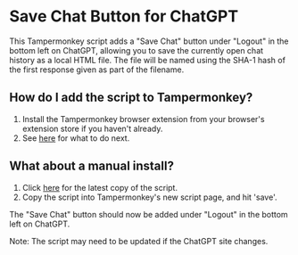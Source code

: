 # Save Chat Button for ChatGPT

This Tampermonkey script adds a "Save Chat" button under "Logout" in the bottom left on ChatGPT, allowing you to save the currently open chat history as a local HTML file. The file will be named using the SHA-1 hash of the first response given as part of the filename.

## How do I add the script to Tampermonkey?
1. Install the Tampermonkey browser extension from your browser's extension store if you haven't already.
2. See [here](https://www.tampermonkey.net/faq.php?locale=en#Q102) for what to do next.

## What about a manual install?
1. Click [here](https://raw.githubusercontent.com/avosirenfal/chatgpt-export/master/script.js) for the latest copy of the script.
2. Copy the script into Tampermonkey's new script page, and hit 'save'.



The "Save Chat" button should now be added under "Logout" in the bottom left on ChatGPT.

Note: The script may need to be updated if the ChatGPT site changes.